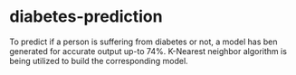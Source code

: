# diabetes-prediction
To predict if a person is suffering from diabetes or not, a model has ben generated for accurate output up-to 74%. K-Nearest neighbor algorithm is being utilized to build the corresponding model.
